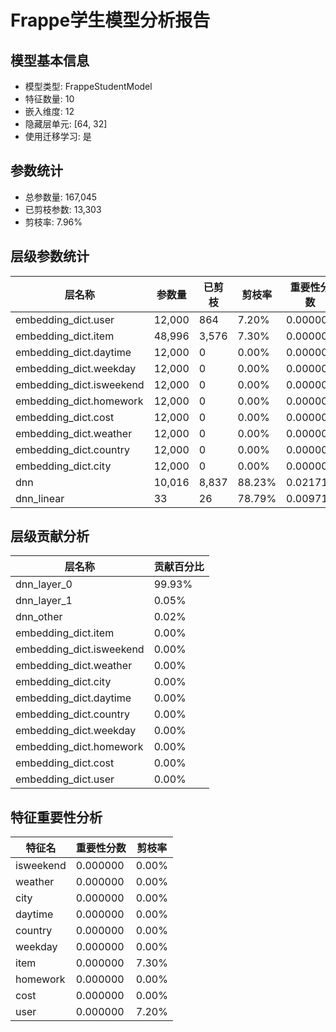 # Frappe学生模型分析报告

## 模型基本信息

- 模型类型: FrappeStudentModel
- 特征数量: 10
- 嵌入维度: 12
- 隐藏层单元: [64, 32]
- 使用迁移学习: 是

## 参数统计

- 总参数量: 167,045
- 已剪枝参数: 13,303
- 剪枝率: 7.96%

## 层级参数统计

| 层名称 | 参数量 | 已剪枝 | 剪枝率 | 重要性分数 |
|--------|--------|--------|--------|----------|
| embedding_dict.user | 12,000 | 864 | 7.20% | 0.000000 |
| embedding_dict.item | 48,996 | 3,576 | 7.30% | 0.000000 |
| embedding_dict.daytime | 12,000 | 0 | 0.00% | 0.000000 |
| embedding_dict.weekday | 12,000 | 0 | 0.00% | 0.000000 |
| embedding_dict.isweekend | 12,000 | 0 | 0.00% | 0.000000 |
| embedding_dict.homework | 12,000 | 0 | 0.00% | 0.000000 |
| embedding_dict.cost | 12,000 | 0 | 0.00% | 0.000000 |
| embedding_dict.weather | 12,000 | 0 | 0.00% | 0.000000 |
| embedding_dict.country | 12,000 | 0 | 0.00% | 0.000000 |
| embedding_dict.city | 12,000 | 0 | 0.00% | 0.000000 |
| dnn | 10,016 | 8,837 | 88.23% | 0.021718 |
| dnn_linear | 33 | 26 | 78.79% | 0.009718 |

## 层级贡献分析

| 层名称 | 贡献百分比 |
|--------|------------|
| dnn_layer_0 | 99.93% |
| dnn_layer_1 | 0.05% |
| dnn_other | 0.02% |
| embedding_dict.item | 0.00% |
| embedding_dict.isweekend | 0.00% |
| embedding_dict.weather | 0.00% |
| embedding_dict.city | 0.00% |
| embedding_dict.daytime | 0.00% |
| embedding_dict.country | 0.00% |
| embedding_dict.weekday | 0.00% |
| embedding_dict.homework | 0.00% |
| embedding_dict.cost | 0.00% |
| embedding_dict.user | 0.00% |

## 特征重要性分析

| 特征名 | 重要性分数 | 剪枝率 |
|--------|------------|--------|
| isweekend | 0.000000 | 0.00% |
| weather | 0.000000 | 0.00% |
| city | 0.000000 | 0.00% |
| daytime | 0.000000 | 0.00% |
| country | 0.000000 | 0.00% |
| weekday | 0.000000 | 0.00% |
| item | 0.000000 | 7.30% |
| homework | 0.000000 | 0.00% |
| cost | 0.000000 | 0.00% |
| user | 0.000000 | 7.20% |
